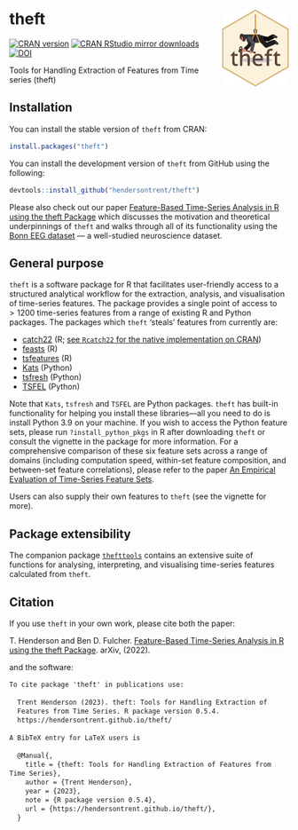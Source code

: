 
# theft <img src="man/figures/logo.png" align="right" width="120" />

[![CRAN
version](https://www.r-pkg.org/badges/version/theft)](https://www.r-pkg.org/pkg/theft)
[![CRAN RStudio mirror
downloads](https://cranlogs.r-pkg.org/badges/theft)](https://www.r-pkg.org/pkg/theft)
[![DOI](https://zenodo.org/badge/351259952.svg)](https://zenodo.org/badge/latestdoi/351259952)

Tools for Handling Extraction of Features from Time series (theft)

## Installation

You can install the stable version of `theft` from CRAN:

``` r
install.packages("theft")
```

You can install the development version of `theft` from GitHub using the
following:

``` r
devtools::install_github("hendersontrent/theft")
```

Please also check out our paper [Feature-Based Time-Series Analysis in R
using the theft Package](https://arxiv.org/abs/2208.06146) which
discusses the motivation and theoretical underpinnings of `theft` and
walks through all of its functionality using the [Bonn EEG
dataset](https://journals.aps.org/pre/abstract/10.1103/PhysRevE.64.061907)
— a well-studied neuroscience dataset.

## General purpose

`theft` is a software package for R that facilitates user-friendly
access to a structured analytical workflow for the extraction, analysis,
and visualisation of time-series features. The package provides a single
point of access to $>1200$ time-series features from a range of existing
R and Python packages. The packages which `theft` ‘steals’ features from
currently are:

- [catch22](https://link.springer.com/article/10.1007/s10618-019-00647-x)
  (R; [see `Rcatch22` for the native implementation on
  CRAN](https://github.com/hendersontrent/Rcatch22))
- [feasts](https://feasts.tidyverts.org) (R)
- [tsfeatures](https://github.com/robjhyndman/tsfeatures) (R)
- [Kats](https://facebookresearch.github.io/Kats/) (Python)
- [tsfresh](https://tsfresh.com) (Python)
- [TSFEL](https://tsfel.readthedocs.io/en/latest/) (Python)

Note that `Kats`, `tsfresh` and `TSFEL` are Python packages. `theft` has
built-in functionality for helping you install these libraries—all you
need to do is install Python 3.9 on your machine. If you wish to access
the Python feature sets, please run `?install_python_pkgs` in R after
downloading `theft` or consult the vignette in the package for more
information. For a comprehensive comparison of these six feature sets
across a range of domains (including computation speed, within-set
feature composition, and between-set feature correlations), please refer
to the paper [An Empirical Evaluation of Time-Series Feature
Sets](https://ieeexplore.ieee.org/document/9679937).

Users can also supply their own features to `theft` (see the vignette
for more).

## Package extensibility

The companion package
[`thefttools`](https://github.com/hendersontrent/thefttools) contains an
extensive suite of functions for analysing, interpreting, and
visualising time-series features calculated from `theft`.

## Citation

If you use `theft` in your own work, please cite both the paper:

T. Henderson and Ben D. Fulcher. [Feature-Based Time-Series Analysis in
R using the theft Package](https://arxiv.org/abs/2208.06146). arXiv,
(2022).

and the software:


    To cite package 'theft' in publications use:

      Trent Henderson (2023). theft: Tools for Handling Extraction of
      Features from Time Series. R package version 0.5.4.
      https://hendersontrent.github.io/theft/

    A BibTeX entry for LaTeX users is

      @Manual{,
        title = {theft: Tools for Handling Extraction of Features from Time Series},
        author = {Trent Henderson},
        year = {2023},
        note = {R package version 0.5.4},
        url = {https://hendersontrent.github.io/theft/},
      }

